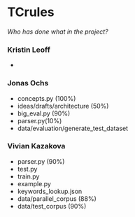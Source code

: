 # TCrules

_Who has done what in the project?_

### Kristin Leoff
- 

### Jonas Ochs
- concepts.py (100%)
- ideas/drafts/architecture (50%)
- big_eval.py (90%)
- parser.py(10%)
- data/evaluation/generate_test_dataset 

### Vivian Kazakova
- parser.py (90%)
- test.py
- train.py
- example.py
- keywords_lookup.json
- data/parallel_corpus (88%)
- data/test_corpus (90%)
